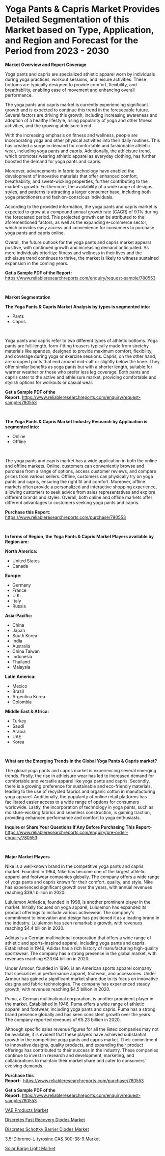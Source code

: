<p><h1>Yoga Pants & Capris Market Provides Detailed Segmentation of this Market based on Type, Application, and Region and Forecast for the Period from 2023 - 2030</h1></p><p><strong>Market Overview and Report Coverage</strong></p>
<p><p>Yoga pants and capris are specialized athletic apparel worn by individuals during yoga practices, workout sessions, and leisure activities. These bottoms are typically designed to provide comfort, flexibility, and breathability, enabling ease of movement and enhancing overall performance.</p><p>The yoga pants and capris market is currently experiencing significant growth and is expected to continue this trend in the foreseeable future. Several factors are driving this growth, including increasing awareness and adoption of a healthy lifestyle, rising popularity of yoga and other fitness activities, and the growing athleisure trend.</p><p>With the increasing emphasis on fitness and wellness, people are incorporating yoga and other physical activities into their daily routines. This has created a surge in demand for comfortable and fashionable athletic wear, including yoga pants and capris. Additionally, the athleisure trend, which promotes wearing athletic apparel as everyday clothing, has further boosted the demand for yoga pants and capris.</p><p>Moreover, advancements in fabric technology have enabled the development of innovative materials that offer enhanced comfort, breathability, and sweat-wicking properties, further contributing to the market's growth. Furthermore, the availability of a wide range of designs, styles, and patterns is attracting a larger consumer base, including both yoga practitioners and fashion-conscious individuals.</p><p>According to the provided information, the yoga pants and capris market is expected to grow at a compound annual growth rate (CAGR) of 9.1% during the forecasted period. This projected growth can be attributed to the aforementioned factors, as well as the expanding e-commerce sector, which provides easy access and convenience for consumers to purchase yoga pants and capris online.</p><p>Overall, the future outlook for the yoga pants and capris market appears positive, with continued growth and increasing demand anticipated. As more individuals prioritize fitness and wellness in their lives and the athleisure trend continues to thrive, the market is likely to witness sustained expansion in the coming years.</p></p>
<p><strong>Get a Sample PDF of the Report:</strong> <a href="https://www.reliableresearchreports.com/enquiry/request-sample/780553">https://www.reliableresearchreports.com/enquiry/request-sample/780553</a></p>
<p>&nbsp;</p>
<p><strong>Market Segmentation</strong></p>
<p><strong>The Yoga Pants & Capris Market Analysis by types is segmented into:</strong></p>
<p><ul><li>Pants</li><li>Capris</li></ul></p>
<p>&nbsp;</p>
<p><p>Yoga pants and capris refer to two different types of athletic bottoms. Yoga pants are full-length, form-fitting trousers typically made from stretchy materials like spandex, designed to provide maximum comfort, flexibility, and coverage during yoga or exercise sessions. Capris, on the other hand, are cropped pants that end around mid-calf or slightly below the knee. They offer similar benefits as yoga pants but with a shorter length, suitable for warmer weather or those who prefer less leg coverage. Both pants and capris cater to the active and athleisure market, providing comfortable and stylish options for workouts or casual wear.</p></p>
<p><strong>Get a Sample PDF of the Report:</strong>&nbsp;<a href="https://www.reliableresearchreports.com/enquiry/request-sample/780553">https://www.reliableresearchreports.com/enquiry/request-sample/780553</a></p>
<p>&nbsp;</p>
<p><strong>The Yoga Pants & Capris Market Industry Research by Application is segmented into:</strong></p>
<p><ul><li>Online</li><li>Offline</li></ul></p>
<p>&nbsp;</p>
<p><p>The yoga pants and capris market has a wide application in both the online and offline markets. Online, customers can conveniently browse and purchase from a range of options, access customer reviews, and compare prices from various sellers. Offline, customers can physically try on yoga pants and capris, ensuring the right fit and comfort. Moreover, offline markets often provide a personalized and interactive shopping experience, allowing customers to seek advice from sales representatives and explore different brands and styles. Overall, both online and offline markets offer different advantages to customers seeking yoga pants and capris.</p></p>
<p><strong>Purchase this Report:</strong>&nbsp; <a href="https://www.reliableresearchreports.com/purchase/780553">https://www.reliableresearchreports.com/purchase/780553</a></p>
<p>&nbsp;</p>
<p><strong>In terms of Region, the Yoga Pants & Capris Market Players available by Region are:</strong></p>
<p>
    <p> <strong> North America: </strong>
        <ul>
            <li>United States</li>
            <li>Canada</li>
        </ul>
        </p> 
    <p> <strong> Europe: </strong>
        <ul>
            <li>Germany</li>
            <li>France</li>
            <li>U.K.</li>
            <li>Italy</li>
            <li>Russia</li>
        </ul>
        </p> 
    <p> <strong> Asia-Pacific: </strong>
        <ul>
            <li>China</li>
            <li>Japan</li>
            <li>South Korea</li>
            <li>India</li>
            <li>Australia</li>
            <li>China Taiwan</li>
            <li>Indonesia</li>
            <li>Thailand</li>
            <li>Malaysia</li>
        </ul>
        </p> 
    <p> <strong> Latin America: </strong>
        <ul>
            <li>Mexico</li>
            <li>Brazil</li>
            <li>Argentina Korea</li>
            <li>Colombia</li>
        </ul>
        </p> 
    <p> <strong> Middle East & Africa: </strong>
        <ul>
            <li>Turkey</li>
            <li>Saudi</li>
            <li>Arabia</li>
            <li>UAE</li>
            <li>Korea</li>
        </ul>
    </p>
    </p>
<p>&nbsp;</p>
<p><strong>What are the Emerging Trends in the Global Yoga Pants & Capris market?</strong></p>
<p><p>The global yoga pants and capris market is experiencing several emerging trends. Firstly, the rise in athleisure wear has led to increased demand for comfortable and versatile apparel like yoga pants and capris. Secondly, there is a growing preference for sustainable and eco-friendly materials, leading to the use of recycled fabrics and organic cotton in manufacturing yoga apparel. Additionally, the popularity of online retail platforms has facilitated easier access to a wide range of options for consumers worldwide. Lastly, the incorporation of technology in yoga pants, such as moisture-wicking fabrics and seamless construction, is gaining traction, providing enhanced performance and comfort to yoga enthusiasts.</p></p>
<p><strong>Inquire or Share Your Questions If Any Before Purchasing This Report</strong>- <a href="https://www.reliableresearchreports.com/enquiry/pre-order-enquiry/780553">https://www.reliableresearchreports.com/enquiry/pre-order-enquiry/780553</a></p>
<p>&nbsp;</p>
<p><strong>Major Market Players</strong></p>
<p><p>Nike is a well-known brand in the competitive yoga pants and capris market. Founded in 1964, Nike has become one of the largest athletic apparel and footwear companies globally. The company offers a wide range of yoga pants and capris known for their comfort, quality, and style. Nike has experienced significant growth over the years, with annual revenues reaching $39.1 billion in 2020.</p><p>Lululemon Athletica, founded in 1998, is another prominent player in the market. Initially focused on yoga apparel, Lululemon has expanded its product offerings to include various activewear. The company's commitment to innovation and design has positioned it as a leading brand in the industry. Lululemon has seen remarkable growth, with revenues reaching $4.4 billion in 2020.</p><p>Adidas is a German multinational corporation that offers a wide range of athletic and sports-inspired apparel, including yoga pants and capris. Established in 1949, Adidas has a rich history of manufacturing high-quality sportswear. The company has a strong presence in the global market, with revenues reaching €23.64 billion in 2020.</p><p>Under Armour, founded in 1996, is an American sports apparel company that specializes in performance apparel, footwear, and accessories. Under Armour has gained a significant market share due to its focus on innovative designs and fabric technologies. The company has experienced steady growth, with revenues reaching $4.5 billion in 2020.</p><p>Puma, a German multinational corporation, is another prominent player in the market. Established in 1948, Puma offers a wide range of athletic apparel and footwear, including yoga pants and capris. Puma has a strong brand presence globally and has seen consistent growth over the years. The company reported revenues of €5.23 billion in 2020.</p><p>Although specific sales revenue figures for all the listed companies may not be available, it is evident that these players have achieved substantial growth in the competitive yoga pants and capris market. Their commitment to innovative designs, quality products, and expanding their product offerings has contributed to their success in the industry. These companies continue to invest in research and development, marketing, and collaborations to maintain their market share and cater to consumers' evolving demands.</p></p>
<p><strong>Purchase this Report:</strong>&nbsp;&nbsp;<a href="https://www.reliableresearchreports.com/purchase/780553">https://www.reliableresearchreports.com/purchase/780553</a></p>
<p></p>
<p><strong>Get a Sample PDF of the Report:</strong>&nbsp;<a href="https://www.reliableresearchreports.com/enquiry/request-sample/780553">https://www.reliableresearchreports.com/enquiry/request-sample/780553</a></p>
<p><p><a href="https://medium.com/@anibalstamm1912/vae-products-market-exploring-market-share-market-trends-and-future-growth-37c3ac827216">VAE Products Market</a></p><p><a href="https://www.linkedin.com/pulse/discretes-fast-recovery-diodes-market-size-share-amp-trends/">Discretes Fast Recovery Diodes Market</a></p><p><a href="https://www.linkedin.com/pulse/discretes-schottky-barrier-diodes-market-insights-players/">Discretes Schottky Barrier Diodes Market</a></p><p><a href="https://medium.com/@elianehilll2023/3-5-dibromo-l-tyrosine-cas-300-38-9-market-report-reveals-the-latest-trends-and-growth-d2d8dd2f60dc">3,5-Dibromo-L-tyrosine CAS 300-38-9 Market</a></p><p><a href="https://www.linkedin.com/pulse/solar-barge-light-market-size-share-global/">Solar Barge Light Market</a></p></p>